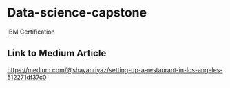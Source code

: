 # Data-science-capstone
 IBM Certification


## Link to Medium Article
https://medium.com/@shayanriyaz/setting-up-a-restaurant-in-los-angeles-512271df37c0
